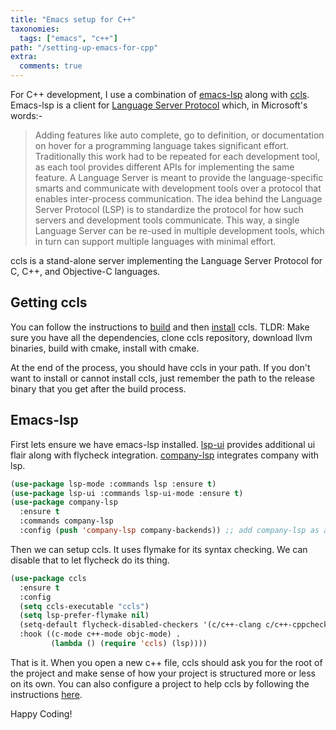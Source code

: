 ```yaml
---
title: "Emacs setup for C++"
taxonomies:
  tags: ["emacs", "c++"]
path: "/setting-up-emacs-for-cpp"
extra:
  comments: true
---
```


For C++ development, I use a combination of [emacs-lsp](https://github.com/emacs-lsp/lsp-mode) along with [ccls](https://github.com/MaskRay/ccls). Emacs-lsp is a client for [Language Server Protocol](https://microsoft.github.io/language-server-protocol/) which, in Microsoft's words:-
> Adding features like auto complete, go to definition, or documentation on hover for a programming language takes significant effort. Traditionally this work had to be repeated for each development tool, as each tool provides different APIs for implementing the same feature. A Language Server is meant to provide the language-specific smarts and communicate with development tools over a protocol that enables inter-process communication. The idea behind the Language Server Protocol (LSP) is to standardize the protocol for how such servers and development tools communicate. This way, a single Language Server can be re-used in multiple development tools, which in turn can support multiple languages with minimal effort.

ccls is a stand-alone server implementing the Language Server Protocol for C, C++, and Objective-C languages.

## Getting ccls

You can follow the instructions to [build](https://github.com/MaskRay/ccls/wiki/Build) and then [install](https://github.com/MaskRay/ccls/wiki/Install) ccls. TLDR: Make sure you have all the dependencies, clone ccls repository, download llvm binaries, build with cmake, install with cmake.

At the end of the process, you should have ccls in your path. If you don't want to install or cannot install ccls, just remember the path to the release binary that you get after the build process.

## Emacs-lsp

First lets ensure we have emacs-lsp installed. [lsp-ui](https://github.com/emacs-lsp/lsp-ui) provides additional ui flair along with flycheck integration. [company-lsp](https://github.com/tigersoldier/company-lsp) integrates company with lsp.

```el
(use-package lsp-mode :commands lsp :ensure t)
(use-package lsp-ui :commands lsp-ui-mode :ensure t)
(use-package company-lsp
  :ensure t
  :commands company-lsp
  :config (push 'company-lsp company-backends)) ;; add company-lsp as a backend
```

Then we can setup ccls. It uses flymake for its syntax checking. We can disable that to let flycheck do its thing.

```el
(use-package ccls
  :ensure t
  :config
  (setq ccls-executable "ccls")
  (setq lsp-prefer-flymake nil)
  (setq-default flycheck-disabled-checkers '(c/c++-clang c/c++-cppcheck c/c++-gcc))
  :hook ((c-mode c++-mode objc-mode) .
         (lambda () (require 'ccls) (lsp))))
```

That is it. When you open a new c++ file, ccls should ask you for the root of the project and make sense of how your project is structured more or less on its own. You can also configure a project to help ccls by following the instructions [here](https://github.com/MaskRay/ccls/wiki/Project-Setup).

Happy Coding!
